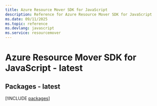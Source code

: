 ```yaml
---
title: Azure Resource Mover SDK for JavaScript
description: Reference for Azure Resource Mover SDK for JavaScript
ms.date: 09/11/2025
ms.topic: reference
ms.devlang: javascript
ms.service: resourcemover
---
```

# Azure Resource Mover SDK for JavaScript - latest
## Packages - latest
[!INCLUDE [packages](resource-mover-index.md)]